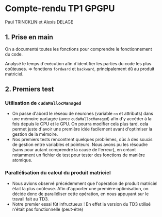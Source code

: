 # Compte-rendu TP1 GPGPU

Paul TRINCKLIN et Alexis DELAGE

## 1. Prise en main

On a documenté toutes les fonctions pour comprendre le fonctionnement du code.

Analysé le temps d'exécution afin d'identifier les parties du code les plus coûteuses. => fonctions `fordward` et `backward`, principalement dû au produit matriciel.

## 2. Premiers test

### Utilisation de `cudaMallocManaged`

* On passe d'abord le réseau de neurones (variable `nn` et attributs) dans une mémoire partagée (avec `cudaMallocManaged`) afin d'y accéder à la fois depuis le CPU et le GPU. On pourra modifier cela plus tard, cela permet juste d'avoir une première idée facilement avant d'optimiser la gestion de la mémoire.
* Nos premiers tests rencontrent quelques problèmes, dûs à des soucis de gestion entre variables et pointeurs. Nous avons pu les résoudre (sans pour autant comprendre la cause de l'erreur), en créant notamment un fichier de test pour tester des fonctions de manière atomique.

### Parallélisation du calcul du produit matriciel

* Nous avions observé précédemment que l'opération de produit matriciel était la plus coûteuse. Afin d'apporter une première optimisation, on décide donc de paralléliser cette opération, en nous appuyant sur le travail fait au TD3.
* Notre premier essai fût infructueux ! En effet la version du TD3 utilisé n'était pas fonctionnelle (peut-être)